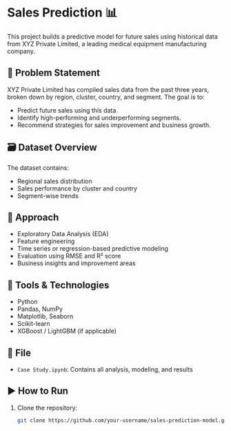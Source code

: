 # Sales Prediction 📊

This project builds a predictive model for future sales using historical data from XYZ Private Limited, a leading medical equipment manufacturing company.

## 🧠 Problem Statement

XYZ Private Limited has compiled sales data from the past three years, broken down by region, cluster, country, and segment. The goal is to:
- Predict future sales using this data.
- Identify high-performing and underperforming segments.
- Recommend strategies for sales improvement and business growth.

## 🗃️ Dataset Overview
The dataset contains:
- Regional sales distribution
- Sales performance by cluster and country
- Segment-wise trends

## 🚀 Approach
- Exploratory Data Analysis (EDA)
- Feature engineering
- Time series or regression-based predictive modeling
- Evaluation using RMSE and R² score
- Business insights and improvement areas

## 🧰 Tools & Technologies
- Python
- Pandas, NumPy
- Matplotlib, Seaborn
- Scikit-learn
- XGBoost / LightGBM (if applicable)

## 📁 File
- `Case Study.ipynb`: Contains all analysis, modeling, and results

## ▶️ How to Run
1. Clone the repository:
   ```bash
   git clone https://github.com/your-username/sales-prediction-model.git
